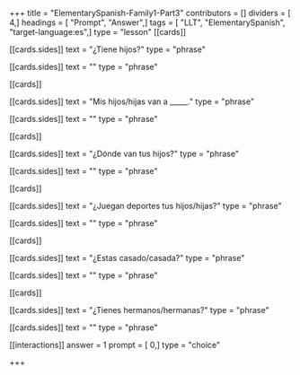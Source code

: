 +++
title = "ElementarySpanish-Family1-Part3"
contributors = []
dividers = [ 4,]
headings = [ "Prompt", "Answer",]
tags = [ "LLT", "ElementarySpanish", "target-language:es",]
type = "lesson"
[[cards]]

[[cards.sides]]
text = "¿Tiene hijos?"
type = "phrase"

[[cards.sides]]
text = ""
type = "phrase"

[[cards]]

[[cards.sides]]
text = "Mis hijos/hijas van a _____."
type = "phrase"

[[cards.sides]]
text = ""
type = "phrase"

[[cards]]

[[cards.sides]]
text = "¿Dónde van tus hijos?"
type = "phrase"

[[cards.sides]]
text = ""
type = "phrase"

[[cards]]

[[cards.sides]]
text = "¿Juegan deportes tus hijos/hijas?"
type = "phrase"

[[cards.sides]]
text = ""
type = "phrase"

[[cards]]

[[cards.sides]]
text = "¿Estas casado/casada?"
type = "phrase"

[[cards.sides]]
text = ""
type = "phrase"

[[cards]]

[[cards.sides]]
text = "¿Tienes hermanos/hermanas?"
type = "phrase"

[[cards.sides]]
text = ""
type = "phrase"

[[interactions]]
answer = 1
prompt = [ 0,]
type = "choice"

+++
